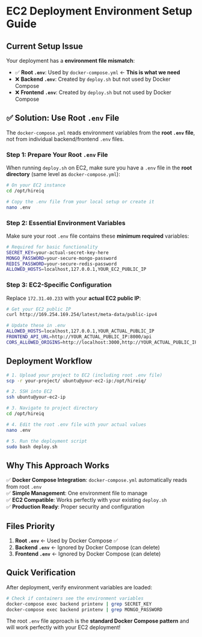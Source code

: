 # EC2 Deployment Environment Setup Guide

## Current Setup Issue

Your deployment has a **environment file mismatch**:

- ✅ **Root `.env`**: Used by `docker-compose.yml` ← **This is what we need**
- ❌ **Backend `.env`**: Created by `deploy.sh` but not used by Docker Compose
- ❌ **Frontend `.env`**: Created by `deploy.sh` but not used by Docker Compose

## ✅ **Solution: Use Root `.env` File**

The `docker-compose.yml` reads environment variables from the **root `.env` file**, not from individual backend/frontend `.env` files.

### **Step 1: Prepare Your Root `.env` File**

When running `deploy.sh` on EC2, make sure you have a `.env` file in the **root directory** (same level as `docker-compose.yml`):

```bash
# On your EC2 instance
cd /opt/hireiq

# Copy the .env file from your local setup or create it
nano .env
```

### **Step 2: Essential Environment Variables**

Make sure your root `.env` file contains these **minimum required** variables:

```bash
# Required for basic functionality
SECRET_KEY=your-actual-secret-key-here
MONGO_PASSWORD=your-secure-mongo-password  
REDIS_PASSWORD=your-secure-redis-password
ALLOWED_HOSTS=localhost,127.0.0.1,YOUR_EC2_PUBLIC_IP
```

### **Step 3: EC2-Specific Configuration**

Replace `172.31.40.233` with your **actual EC2 public IP**:

```bash
# Get your EC2 public IP
curl http://169.254.169.254/latest/meta-data/public-ipv4

# Update these in .env
ALLOWED_HOSTS=localhost,127.0.0.1,YOUR_ACTUAL_PUBLIC_IP
FRONTEND_API_URL=http://YOUR_ACTUAL_PUBLIC_IP:8000/api
CORS_ALLOWED_ORIGINS=http://localhost:3000,http://YOUR_ACTUAL_PUBLIC_IP:3000,http://YOUR_ACTUAL_PUBLIC_IP
```

## **Deployment Workflow**

```bash
# 1. Upload your project to EC2 (including root .env file)
scp -r your-project/ ubuntu@your-ec2-ip:/opt/hireiq/

# 2. SSH into EC2
ssh ubuntu@your-ec2-ip

# 3. Navigate to project directory
cd /opt/hireiq

# 4. Edit the root .env file with your actual values
nano .env

# 5. Run the deployment script
sudo bash deploy.sh
```

## **Why This Approach Works**

✅ **Docker Compose Integration**: `docker-compose.yml` automatically reads from root `.env`  
✅ **Simple Management**: One environment file to manage  
✅ **EC2 Compatible**: Works perfectly with your existing `deploy.sh`  
✅ **Production Ready**: Proper security and configuration  

## **Files Priority**

1. **Root `.env`** ← Used by Docker Compose ✅
2. **Backend `.env`** ← Ignored by Docker Compose (can delete)
3. **Frontend `.env`** ← Ignored by Docker Compose (can delete)

## **Quick Verification**

After deployment, verify environment variables are loaded:

```bash
# Check if containers see the environment variables
docker-compose exec backend printenv | grep SECRET_KEY
docker-compose exec backend printenv | grep MONGO_PASSWORD
```

The root `.env` file approach is the **standard Docker Compose pattern** and will work perfectly with your EC2 deployment!